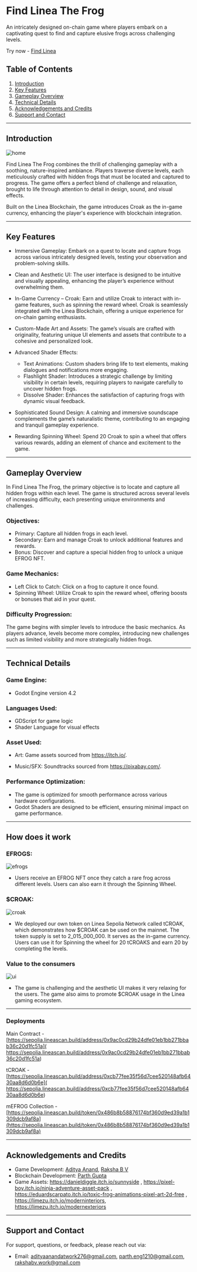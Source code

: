# Find Linea The Frog
An intricately designed on-chain game where players embark on a captivating quest to find and capture elusive frogs across challenging levels.

Try now - [Find Linea](https://master--findlinea.netlify.app/)

## Table of Contents
1. [Introduction](#introduction)
2. [Key Features](#key-features)
3. [Gameplay Overview](#gameplay-overview)
4. [Technical Details](#technical-details)
5. [Acknowledgements and Credits](#acknowledgements-and-credits)
6. [Support and Contact](#support-and-contact)

---


## Introduction

![home](https://rose-melodic-felidae-510.mypinata.cloud/ipfs/QmeRxTECwT9hZC2yhJT4XJPdbfUizLHBFw9maHsT8Ka23w/Screenshot%20from%202024-09-02%2019-07-29.png)

Find Linea The Frog combines the thrill of challenging gameplay with a soothing, nature-inspired ambiance. Players traverse diverse levels, each meticulously crafted with hidden frogs that must be located and captured to progress. The game offers a perfect blend of challenge and relaxation, brought to life through attention to detail in design, sound, and visual effects.

Built on the Linea Blockchain, the game introduces Croak as the in-game currency, enhancing the player's experience with blockchain integration.

---

## Key Features

- Immersive Gameplay: Embark on a quest to locate and capture frogs across various intricately designed levels, testing your observation and problem-solving skills.

- Clean and Aesthetic UI: The user interface is designed to be intuitive and visually appealing, enhancing the player’s experience without overwhelming them.

- In-Game Currency – Croak: Earn and utilize Croak to interact with in-game features, such as spinning the reward wheel. Croak is seamlessly integrated with the Linea Blockchain, offering a unique experience for on-chain gaming enthusiasts.

- Custom-Made Art and Assets: The game’s visuals are crafted with originality, featuring unique UI elements and assets that contribute to a cohesive and personalized look.

- Advanced Shader Effects:
  - Text Animations: Custom shaders bring life to text elements, making dialogues and notifications more engaging.
  - Flashlight Shader: Introduces a strategic challenge by limiting visibility in certain levels, requiring players to navigate carefully to uncover hidden frogs.
  - Dissolve Shader: Enhances the satisfaction of capturing frogs with dynamic visual feedback.

- Sophisticated Sound Design: A calming and immersive soundscape complements the game’s naturalistic theme, contributing to an engaging and tranquil gameplay experience.

- Rewarding Spinning Wheel: Spend 20 Croak to spin a wheel that offers various rewards, adding an element of chance and excitement to the game.

---

## Gameplay Overview

In Find Linea The Frog, the primary objective is to locate and capture all hidden frogs within each level. The game is structured across several levels of increasing difficulty, each presenting unique environments and challenges.

### Objectives:
- Primary: Capture all hidden frogs in each level.
- Secondary: Earn and manage Croak to unlock additional features and rewards.
- Bonus: Discover and capture a special hidden frog to unlock a unique EFROG NFT.

### Game Mechanics:
- Left Click to Catch: Click on a frog to capture it once found.
- Spinning Wheel: Utilize Croak to spin the reward wheel, offering boosts or bonuses that aid in your quest.

### Difficulty Progression:
The game begins with simpler levels to introduce the basic mechanics. As players advance, levels become more complex, introducing new challenges such as limited visibility and more strategically hidden frogs.

---


## Technical Details

### Game Engine:
- Godot Engine version 4.2

### Languages Used:
- GDScript for game logic
- Shader Language for visual effects

### Asset Used:
- Art: Game assets sourced from https://itch.io/.

- Music/SFX: Soundtracks sourced from https://pixabay.com/.

### Performance Optimization:
- The game is optimized for smooth performance across various hardware configurations. 
- Godot Shaders are designed to be efficient, ensuring minimal impact on game performance.

---

## How does it work

### EFROGS:

![efrogs](https://rose-melodic-felidae-510.mypinata.cloud/ipfs/QmeRxTECwT9hZC2yhJT4XJPdbfUizLHBFw9maHsT8Ka23w/Screenshot%20from%202024-09-02%2019-07-41.png)

- Users receive an EFROG NFT once they catch a rare frog across different levels. Users can also earn it through the Spinning Wheel.

### $CROAK:

![croak](https://rose-melodic-felidae-510.mypinata.cloud/ipfs/QmeRxTECwT9hZC2yhJT4XJPdbfUizLHBFw9maHsT8Ka23w/Screenshot%20from%202024-09-02%2019-07-53.png)

- We deployed our own token on Linea Sepolia Network called tCROAK, which demonstrates how $CROAK can be used on the mainnet. The token supply is set to 2_015_000_000. It serves as the in-game currency. Users can use it for Spinning the wheel for 20 tCROAKS and earn 20 by completing the levels.

### Value to the consumers

![ui](https://rose-melodic-felidae-510.mypinata.cloud/ipfs/QmeRxTECwT9hZC2yhJT4XJPdbfUizLHBFw9maHsT8Ka23w/Screenshot%20from%202024-09-02%2019-09-10.png)

- The game is challenging and the aesthetic UI makes it very relaxing for the users. The game also aims to promote $CROAK usage in the Linea gaming ecosystem.

---

### Deployments
Main Contract - [https://sepolia.lineascan.build/address/0x9ac0cd29b24dfe01eb1bb271bbab36c20d1fc51a]( https://sepolia.lineascan.build/address/0x9ac0cd29b24dfe01eb1bb271bbab36c20d1fc51a)

tCROAK - [https://sepolia.lineascan.build/address/0xcb77fee35f56d7cee520148afb6430aa8d6d0b6e]( https://sepolia.lineascan.build/address/0xcb77fee35f56d7cee520148afb6430aa8d6d0b6e)

mEFROG Collection - [https://sepolia.lineascan.build/token/0x486b8b58876174bf360d9ed39a1b1309dcb9af8a](https://sepolia.lineascan.build/token/0x486b8b58876174bf360d9ed39a1b1309dcb9af8a)

---

## Acknowledgements and Credits

- Game Development: [Aditya Anand](https://github.com/AdityaAnandCodes), [Raksha B V](https://github.com/raksha-bv)
- Blockchain Development: [Parth Gupta](https://github.com/parthg1901)
- Game Assets: https://danieldiggle.itch.io/sunnyside ,
https://pixel-boy.itch.io/ninja-adventure-asset-pack ,
https://eduardscarpato.itch.io/toxic-frog-animations-pixel-art-2d-free ,
https://limezu.itch.io/moderninteriors, 
https://limezu.itch.io/modernexteriors

---


## Support and Contact

For support, questions, or feedback, please reach out via:
- Email: adityaanandatwork276@gmail.com, parth.eng1210@gmail.com, rakshabv.work@gmail.com
